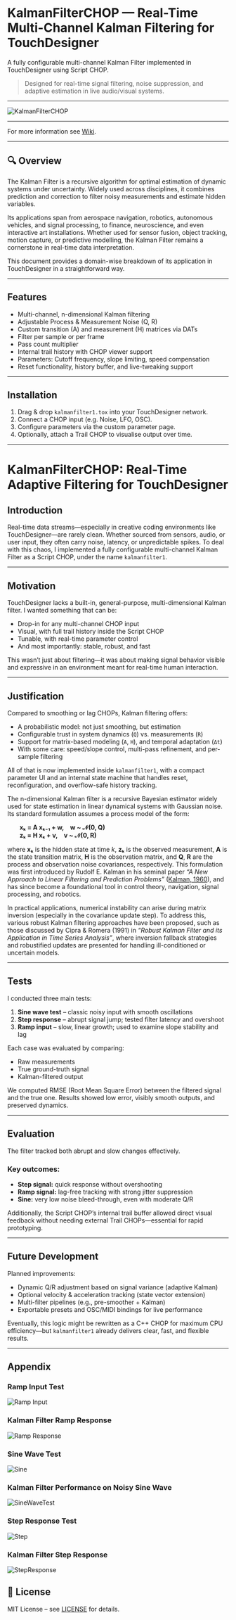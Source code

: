 # KalmanFilterCHOP — Real-Time Multi-Channel Kalman Filtering for TouchDesigner

A fully configurable multi-channel Kalman Filter implemented in TouchDesigner using Script CHOP.

> Designed for real-time signal filtering, noise suppression, and adaptive estimation in live audio/visual systems.

---

![KalmanFilterCHOP](images/Kalman_Full_Screen.png)

---


For more information see [Wiki](https://github.com/saimgulay/TouchDesigner-Kalman-FilterCHOP/wiki/KalmanFilter-CHOP).

---


## 🔍 Overview

The Kalman Filter is a recursive algorithm for optimal estimation of dynamic systems under uncertainty. Widely used across disciplines, it combines prediction and correction to filter noisy measurements and estimate hidden variables.

Its applications span from aerospace navigation, robotics, autonomous vehicles, and signal processing, to finance, neuroscience, and even interactive art installations. Whether used for sensor fusion, object tracking, motion capture, or predictive modelling, the Kalman Filter remains a cornerstone in real-time data interpretation.

This document provides a domain-wise breakdown of its application in TouchDesigner in a straightforward way.

---


## Features

- Multi-channel, n-dimensional Kalman filtering
- Adjustable Process & Measurement Noise (Q, R)
- Custom transition (A) and measurement (H) matrices via DATs
- Filter per sample or per frame
- Pass count multiplier
- Internal trail history with CHOP viewer support
- Parameters: Cutoff frequency, slope limiting, speed compensation
- Reset functionality, history buffer, and live-tweaking support

---

## Installation

1. Drag & drop `kalmanfilter1.tox` into your TouchDesigner network.
2. Connect a CHOP input (e.g. Noise, LFO, OSC).
3. Configure parameters via the custom parameter page.
4. Optionally, attach a Trail CHOP to visualise output over time.

---



# KalmanFilterCHOP: Real-Time Adaptive Filtering for TouchDesigner

## Introduction

Real-time data streams—especially in creative coding environments like TouchDesigner—are rarely clean. Whether sourced from sensors, audio, or user input, they often carry noise, latency, or unpredictable spikes. To deal with this chaos, I implemented a fully configurable multi-channel Kalman Filter as a Script CHOP, under the name `kalmanfilter1`.

---

## Motivation

TouchDesigner lacks a built-in, general-purpose, multi-dimensional Kalman filter. I wanted something that can be:

- Drop-in for any multi-channel CHOP input  
- Visual, with full trail history inside the Script CHOP  
- Tunable, with real-time parameter control  
- And most importantly: stable, robust, and fast  

This wasn’t just about filtering—it was about making signal behavior visible and expressive in an environment meant for real-time human interaction.

---

## Justification

Compared to smoothing or lag CHOPs, Kalman filtering offers:

- A probabilistic model: not just smoothing, but estimation  
- Configurable trust in system dynamics (`Q`) vs. measurements (`R`)  
- Support for matrix-based modeling (`A`, `H`), and temporal adaptation (`Δt`)  
- With some care: speed/slope control, multi-pass refinement, and per-sample filtering  

All of that is now implemented inside `kalmanfilter1`, with a compact parameter UI and an internal state machine that handles reset, reconfiguration, and overflow-safe history tracking.

The n-dimensional Kalman filter is a recursive Bayesian estimator widely used for state estimation in linear dynamical systems with Gaussian noise. Its standard formulation assumes a process model of the form:

  **xₖ = A xₖ₋₁ + w, w ~ 𝒩(0, Q)**  
  **zₖ = H xₖ + v, v ~ 𝒩(0, R)**

where **xₖ** is the hidden state at time *k*, **zₖ** is the observed measurement, **A** is the state transition matrix, **H** is the observation matrix, and **Q**, **R** are the process and observation noise covariances, respectively. This formulation was first introduced by Rudolf E. Kalman in his seminal paper *“A New Approach to Linear Filtering and Prediction Problems”* ([Kalman, 1960](https://doi.org/10.1115/1.3662552)), and has since become a foundational tool in control theory, navigation, signal processing, and robotics.

In practical applications, numerical instability can arise during matrix inversion (especially in the covariance update step). To address this, various robust Kalman filtering approaches have been proposed, such as those discussed by Cipra & Romera (1991) in *“Robust Kalman Filter and its Application in Time Series Analysis”*, where inversion fallback strategies and robustified updates are presented for handling ill-conditioned or uncertain models.


---

## Tests

I conducted three main tests:

1. **Sine wave test** – classic noisy input with smooth oscillations  
2. **Step response** – abrupt signal jump; tested filter latency and overshoot  
3. **Ramp input** – slow, linear growth; used to examine slope stability and lag  

Each case was evaluated by comparing:

- Raw measurements  
- True ground-truth signal  
- Kalman-filtered output  

We computed RMSE (Root Mean Square Error) between the filtered signal and the true one. Results showed low error, visibly smooth outputs, and preserved dynamics.

---

## Evaluation

The filter tracked both abrupt and slow changes effectively.

### Key outcomes:

- **Step signal:** quick response without overshooting  
- **Ramp signal:** lag-free tracking with strong jitter suppression  
- **Sine:** very low noise bleed-through, even with moderate Q/R  

Additionally, the Script CHOP’s internal trail buffer allowed direct visual feedback without needing external Trail CHOPs—essential for rapid prototyping.

---

## Future Development

Planned improvements:

- Dynamic Q/R adjustment based on signal variance (adaptive Kalman)  
- Optional velocity & acceleration tracking (state vector extension)  
- Multi-filter pipelines (e.g., pre-smoother + Kalman)  
- Exportable presets and OSC/MIDI bindings for live performance  

Eventually, this logic might be rewritten as a C++ CHOP for maximum CPU efficiency—but `kalmanfilter1` already delivers clear, fast, and flexible results.

---

## Appendix

### Ramp Input Test  
![Ramp Input](images/ramp_input.png)

### Kalman Filter Ramp Response  
![Ramp Response](images/RampResponse.png)

### Sine Wave Test  
![Sine](images/sine_wave.png)

### Kalman Filter Performance on Noisy Sine Wave  
![SineWaveTest](images/SineWaveTest.png)

### Step Response Test  
![Step](images/step_response.png)

### Kalman Filter Step Response  
![StepResponse](images/StepResponse.png)


## 📄 License

MIT License – see [LICENSE](./LICENSE) for details.


